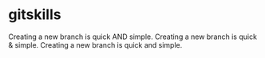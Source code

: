 # gitskills

Creating a new branch is quick AND simple.
Creating a new branch is quick & simple.
Creating a new branch is quick and simple.